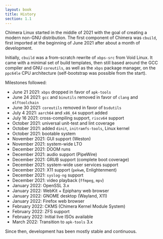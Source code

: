```yaml
---
layout: book
title: History
section: 1.1
---
```


Chimera Linux started in the middle of 2021 with the goal of creating
a modern non-GNU distribution. The first component of Chimera was `cbuild`,
first imported at the beginning of June 2021 after about a month of
development.

Initially, `cbuild` was a from-scratch rewrite of `xbps-src` from Void Linux.
It came with a minimal set of build templates, then still based around the
GCC compiler and GNU `coreutils`, as well as the `xbps` package manager,
on the `ppc64le` CPU architecture (self-bootstrap was possible from the start).

Milestones followed:

* June 21 2021: `xbps` dropped in favor of `apk-tools`
* June 24 2021: `gcc` and `binutils` removed in favor of `clang` and `elftoolchain`
* June 30 2021: `coreutils` removed in favor of `bsdutils`
* July 4 2021: `aarch64` and `x86_64` support added
* July 16 2021: cross-compiling support, `riscv64` support
* October 2021: universal unit-test and lint coverage
* October 2021: added `dinit`, `initramfs-tools`, Linux kernel
* October 2021: bootable system
* November 2021: GUI support (Weston)
* November 2021: system-wide LTO
* December 2021: DOOM runs
* December 2021: audio support (PipeWire)
* December 2021: GRUB support (complete boot coverage)
* December 2021: system-wide user services support
* December 2021: X11 support (`pekwm`, Enlightenment)
* December 2021: `syslog-ng` support
* December 2021: video playback (`ffmpeg`, `mpv`)
* January 2022: OpenSSL 3.x
* January 2022: WebKit + Epiphany web browser
* January 2022: GNOME desktop (Wayland, X11)
* January 2022: Firefox web browser
* February 2022: CKMS (Chimera Kernel Module System)
* February 2022: ZFS support
* February 2022: Initial live ISOs available
* March 2022: Transition to `apk-tools` 3.x

Since then, development has been mostly stable and continuous.
